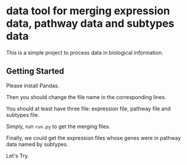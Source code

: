 # data tool for merging expression data, pathway data and subtypes data
 
This is a simple project to process data in biological information.
## Getting Started

Please install Pandas. 

Then you should change the file name 
in the corresponding lines. 

You should at least have three file: expression file, pathway file and
subtypes file.

Simply, run `run.py` to get the merging files.

Finally, we could get the expression files whose genes were in pathway 
data named by subtypes.

Let's Try.
